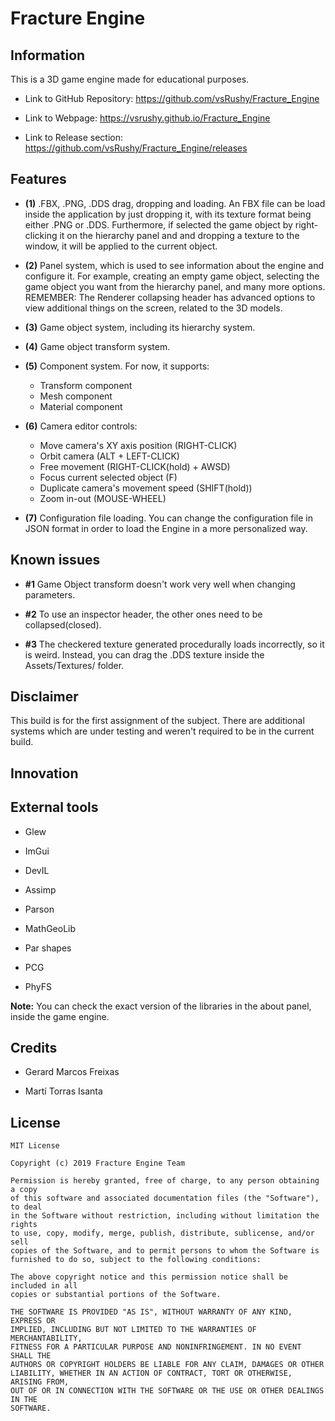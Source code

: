 ﻿# Fracture Engine

## Information

This is a 3D game engine made for educational purposes.

- Link to GitHub Repository: https://github.com/vsRushy/Fracture_Engine

- Link to Webpage: https://vsrushy.github.io/Fracture_Engine

- Link to Release section: https://github.com/vsRushy/Fracture_Engine/releases

## Features

- **(1)** .FBX, .PNG, .DDS drag, dropping and loading. An FBX file can be load inside the application by just dropping it, with its texture format being either .PNG or .DDS. Furthermore, if selected the game object by right-clicking it on the hierarchy panel and and dropping a texture to the window, it will be applied to the current object.

- **(2)** Panel system, which is used to see information about the engine and configure it. For example, creating an empty game object, selecting the game object you want from the hierarchy panel, and many more options. REMEMBER: The Renderer collapsing header has advanced options to view additional things on the screen, related to the 3D models.

- **(3)** Game object system, including its hierarchy system.

- **(4)** Game object transform system.

- **(5)** Component system. For now, it supports:
    - Transform component
    - Mesh component
    - Material component

- **(6)** Camera editor controls:
    - Move camera's XY axis position (RIGHT-CLICK)
    - Orbit camera (ALT + LEFT-CLICK)
    - Free movement (RIGHT-CLICK(hold) + AWSD)
    - Focus current selected object (F)
    - Duplicate camera's movement speed (SHIFT(hold))
    - Zoom in-out (MOUSE-WHEEL)
    
- **(7)** Configuration file loading. You can change the configuration file in JSON format in order to load the Engine in a more personalized way.

## Known issues

- **#1** Game Object transform doesn't work very well when changing parameters.

- **#2** To use an inspector header, the other ones need to be collapsed(closed).

- **#3** The checkered texture generated procedurally loads incorrectly, so it is weird. Instead, you can drag the .DDS texture inside the Assets/Textures/ folder.

## Disclaimer

This build is for the first assignment of the subject. There are additional systems which are under testing and weren't required to be in the current build.

## Innovation

## External tools

- Glew

- ImGui

- DevIL

- Assimp

- Parson

- MathGeoLib

- Par shapes

- PCG

- PhyFS

**Note:** You can check the exact version of the libraries in the about panel, inside the game engine.

## Credits

- Gerard Marcos Freixas

- Martí Torras Isanta

## License

    MIT License

    Copyright (c) 2019 Fracture Engine Team

    Permission is hereby granted, free of charge, to any person obtaining a copy
    of this software and associated documentation files (the "Software"), to deal
    in the Software without restriction, including without limitation the rights
    to use, copy, modify, merge, publish, distribute, sublicense, and/or sell
    copies of the Software, and to permit persons to whom the Software is
    furnished to do so, subject to the following conditions:

    The above copyright notice and this permission notice shall be included in all
    copies or substantial portions of the Software.

    THE SOFTWARE IS PROVIDED "AS IS", WITHOUT WARRANTY OF ANY KIND, EXPRESS OR
    IMPLIED, INCLUDING BUT NOT LIMITED TO THE WARRANTIES OF MERCHANTABILITY,
    FITNESS FOR A PARTICULAR PURPOSE AND NONINFRINGEMENT. IN NO EVENT SHALL THE
    AUTHORS OR COPYRIGHT HOLDERS BE LIABLE FOR ANY CLAIM, DAMAGES OR OTHER
    LIABILITY, WHETHER IN AN ACTION OF CONTRACT, TORT OR OTHERWISE, ARISING FROM,
    OUT OF OR IN CONNECTION WITH THE SOFTWARE OR THE USE OR OTHER DEALINGS IN THE
    SOFTWARE.
